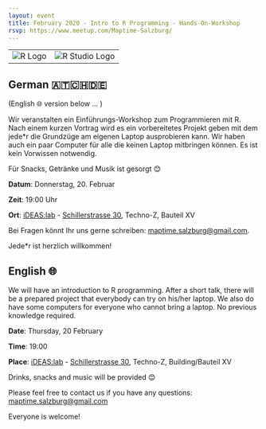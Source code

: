```yaml
---
layout: event
title: February 2020 - Intro to R Programming - Hands-On-Workshop
rsvp: https://www.meetup.com/Maptime-Salzburg/
---
```


|                                  |                             |
| -------------------------------- | --------------------------- |
| ![R Logo](https://www.r-project.org/Rlogo.png) | ![R Studio Logo](https://d33wubrfki0l68.cloudfront.net/62bcc8535a06077094ca3c29c383e37ad7334311/a263f/assets/img/logo.svg) |




## German 🇦🇹🇨🇭🇩🇪
(English 🌐 version below ... )

Wir veranstalten ein Einführungs-Workshop zum Programmieren mit R. Nach einem kurzen Vortrag wird es ein vorbereitetes Projekt geben mit dem jede*r die Grundzüge am eigenen Laptop ausprobieren kann. Wir haben auch ein paar Computer für alle die keinen Laptop mitbringen können. Es ist kein Vorwissen notwendig.

Für Snacks, Getränke und Musik ist gesorgt 😊

**Datum**: Donnerstag, 20. Februar

**Zeit**: 19:00 Uhr

**Ort**: [iDEAS:lab](https://ideaslab.sbg.ac.at/) - [Schillerstrasse 30](https://www.openstreetmap.org/node/4787833494), Techno-Z, Bauteil XV

Bei Fragen könnt Ihr uns gerne schreiben: [maptime.salzburg@gmail.com](mailto:maptime.salzburg@gmail.com). 

Jede*r ist herzlich willkommen!


## English 🌐

We will have an introduction to R programming. After a short talk, there will be a prepared project that everybody can try on his/her laptop. We also do have some computers for everyone who cannot bring a laptop. No previous knowledge required.        

**Date**: Thursday, 20 February

**Time**: 19:00

**Place**: [iDEAS:lab](https://ideaslab.sbg.ac.at/) - [Schillerstrasse 30](https://www.openstreetmap.org/node/4787833494), Techno-Z, Building/Bauteil XV

Drinks, snacks and music will be provided 😊

Please feel free to contact us if you have any questions: [maptime.salzburg@gmail.com](mailto:maptime.salzburg@gmail.com)

Everyone is welcome!

